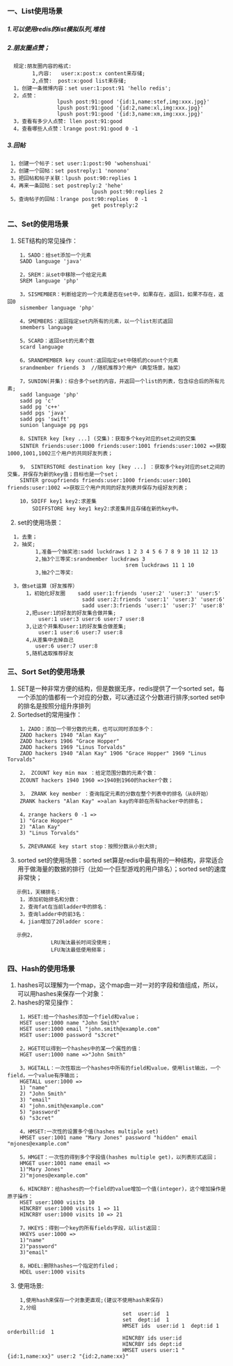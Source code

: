 ### 一、List使用场景
##### 1.可以使用redis的list模拟队列,堆栈
##### 2.朋友圈点赞；
      规定:朋友圈内容的格式:
            1,内容:   user:x:post:x content来存储;
            2,点赞:  post:x:good list来存储;
      1，创建一条微博内容：set user:1:post:91 'hello redis';
      2，点赞：
                    lpush post:91:good '{id:1,name:stef,img:xxx.jpg}'
                    lpush post:91:good '{id:2,name:xl,img:xxx.jpg}'
                    lpush post:91:good '{id:3,name:xm,img:xxx.jpg}'
      3，查看有多少人点赞: llen post:91:good
      4，查看哪些人点赞：lrange post:91:good 0 -1

##### 3.回帖
     1，创建一个帖子：set user:1:post:90 'wohenshuai'
     2，创建一个回帖：set postreply:1 'nonono'
     3，把回帖和帖子关联：lpush post:90:replies 1
     4，再来一条回帖：set postreply:2 'hehe'
                               lpush post:90:replies 2
     5，查询帖子的回帖：lrange post:90:replies  0 -1
                               get postreply:2
                              
### 二、Set的使用场景
1. SET结构的常见操作：
```
	1，SADD：给set添加一个元素
	SADD language 'java'

	2，SREM：从set中移除一个给定元素
	SREM language 'php'

	3，SISMEMBER：判断给定的一个元素是否在set中，如果存在，返回1，如果不存在，返回0
	sismember language 'php'

	4，SMEMBERS：返回指定set内所有的元素，以一个list形式返回
	smembers language

	5，SCARD：返回set的元素个数
   	scard language

   	6，SRANDMEMBER key count:返回指定set中随机的count个元素
   	srandmember friends 3  //随机推荐3个用户（典型场景，抽奖）

	7，SUNION(并集)：综合多个set的内容，并返回一个list的列表，包含综合后的所有元素;
	sadd language 'php'
	sadd pg 'c'
	sadd pg 'c++'
	sadd pgs 'java'
	sadd pgs 'swift'
	sunion language pg pgs

	8，SINTER key [key ...] (交集)：获取多个key对应的set之间的交集
	SINTER friends:user:1000 friends:user:1001 friends:user:1002 =>获取1000,1001,1002三个用户的共同好友列表；

	9， SINTERSTORE destination key [key ...] ：获取多个key对应的set之间的交集，并保存为新的key值；目标也是一个set；
	SINTER groupfriends friends:user:1000 friends:user:1001 friends:user:1002 =>获取三个用户共同的好友列表并保存为组好友列表；
	
	10，SDIFF key1 key2:求差集
	    SDIFFSTORE key key1 key2:求差集并且存储在新的key中。
  ```
  2. set的使用场景：
  ```
    1，去重；
    2，抽奖;
           1,准备一个抽奖池:sadd luckdraws 1 2 3 4 5 6 7 8 9 10 11 12 13
           2,抽3个三等奖:srandmember luckdraws 3
                                        srem luckdraws 11 1 10
           3,抽2个二等奖:

    3，做set运算（好友推荐）
        1，初始化好友圈    sadd user:1:friends 'user:2' 'user:3' 'user:5'
                          sadd user:2:friends 'user:1' 'user:3' 'user:6'
                          sadd user:3:friends 'user:1' 'user:7' 'user:8'
        2,把user:1的好友的好友集合做并集;
            user:1 user:3 user:6 user:7 user:8
        3,让这个并集和user:1的好友集合做差集;
            user:1 user:6 user:7 user:8
        4,从差集中去掉自己
           user:6 user:7 user:8
        5,随机选取推荐好友 
   ```

### 三、Sort Set的使用场景
1. SET是一种非常方便的结构，但是数据无序，redis提供了一个sorted set，每一个添加的值都有一个对应的分数，可以通过这个分数进行排序;sorted set中的排名是按照分组升序排列
2. Sortedset的常用操作：
```
	1，ZADD：添加一个带分数的元素，也可以同时添加多个：
	ZADD hackers 1940 "Alan Kay"
	ZADD hackers 1906 "Grace Hopper"
	ZADD hackers 1969 "Linus Torvalds"
	ZADD hackers 1940 "Alan Kay" 1906 "Grace Hopper" 1969 "Linus Torvalds"
	
	2， ZCOUNT key min max ：给定范围分数的元素个数：
	ZCOUNT hackers 1940 1960 =>1940到1960的hacker个数；

	3， ZRANK key member ：查询指定元素的分数在整个列表中的排名（从0开始）
	ZRANK hackers "Alan Kay" =>alan kay的年龄在所有hacker中的排名；

	4，zrange hackers 0 -1 =>
	1) "Grace Hopper"
	2) "Alan Kay"
	3) "Linus Torvalds"

   	5，ZREVRANGE key start stop：按照分数从小到大排; 
```

3. sorted set的使用场景：sorted set算是redis中最有用的一种结构，非常适合用于做海量的数据的排行（比如一个巨型游戏的用户排名）；sorted set的速度非常快；
```
   示例1，天梯排名：
	1，添加初始排名和分数：
	2，查询fat在当前ladder中的排名：
	3，查询ladder中的前3名：
	4，jian增加了20ladder score：

   示例2，
              LRU淘汰最长时间没使用；
              LFU淘汰最低使用频率；
```	      

### 四、Hash的使用场景
1. hashes可以理解为一个map，这个map由一对一对的字段和值组成，所以，可以用hashes来保存一个对象：
2. hashes的常见操作：
```
	1，HSET:给一个hashes添加一个field和value；
	HSET user:1000 name "John Smith"
	HSET user:1000 email "john.smith@example.com"
	HSET user:1000 password "s3cret"
	
	2，HGET可以得到一个hashes中的某一个属性的值：
	HGET user:1000 name =>"John Smith"

	3，HGETALL：一次性取出一个hashes中所有的field和value，使用list输出，一个field，一个value有序输出；
	HGETALL user:1000 =>
	1) "name"
	2) "John Smith"
	3) "email"
	4) "john.smith@example.com"
	5) "password"
	6) "s3cret"

	4，HMSET:一次性的设置多个值(hashes multiple set)
	HMSET user:1001 name "Mary Jones" password "hidden" email "mjones@example.com"

	5，HMGET：一次性的得到多个字段值(hashes multiple get)，以列表形式返回；
	HMGET user:1001 name email =>
	1)"Mary Jones"
	2)"mjones@example.com"

	6，HINCRBY：给hashes的一个field的value增加一个值(integer)，这个增加操作是原子操作：
	HSET user:1000 visits 10
	HINCRBY user:1000 visits 1 => 11
	HINCRBY user:1000 visits 10 => 21

	7，HKEYS：得到一个key的所有fields字段，以list返回：
	HKEYS user:1000 =>
	1)"name"
	2)"password"
	3)"email"

	8，HDEL:删除hashes一个指定的filed；
	HDEL user:1000 visits
```
3. 使用场景:
```
 	1,使用hash来保存一个对象更直观;(建议不使用hash来保存)
	2,分组
                                     set  user:id  1
                                     set  dept:id  1
                                     HMSET ids  user:id 1  dept:id 1  orderbill:id  1
                                     HINCRBY ids user:id
                                     HINCRBY ids dept:id
                                     HMSET users user:1 "{id:1,name:xx}" user:2 "{id:2,name:xx}"
```


